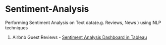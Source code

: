 # Sentiment-Analysis
Performing Sentiment Analysis on Text data(e.g. Reviews, News ) using NLP techniques

1. Airbnb Guest Reviews - [Sentiment Analysis Dashboard in Tableau](https://public.tableau.com/app/profile/aarti.bhagat/viz/Dashboard_2_16994583980190/Dashboard2)
